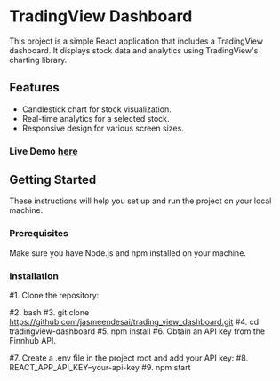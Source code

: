 # TradingView Dashboard

This project is a simple React application that includes a TradingView dashboard. It displays stock data and analytics using TradingView's charting library.

## Features

- Candlestick chart for stock visualization.
- Real-time analytics for a selected stock.
- Responsive design for various screen sizes.


### Live Demo [here](https://quiet-taffy-52117e.netlify.app)
## Getting Started

These instructions will help you set up and run the project on your local machine.

### Prerequisites

Make sure you have Node.js and npm installed on your machine.

### Installation

#1. Clone the repository:

#2. bash
#3. git clone <https://github.com/jasmeendesai/trading_view_dashboard.git>
#4. cd tradingview-dashboard
#5. npm install
#6. Obtain an API key from the Finnhub API.

#7. Create a .env file in the project root and add your API key:
#8. REACT_APP_API_KEY=your-api-key
#9. npm start



